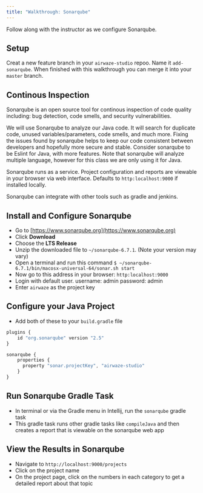 ```yaml
---
title: "Walkthrough: Sonarqube"
---
```


Follow along with the instructor as we configure Sonarqube.

## Setup
Creat a new feature branch in your `airwaze-studio` repoo. Name it `add-sonarqube`.  When finished with this walkthrough you can merge it into your `master` branch.

## Continous Inspection
Sonarqube is an open source tool for continous inspection of code quality including: bug detection, code smells, and security vulnerabilities.

We will use Sonarqube to analyze our Java code. It will search for duplicate code, unused variables/parameters, code smells, and much more. Fixing the issues found by sonarqube helps to 
keep our code consistent between developers and hopefully more secure and stable. Consider sonarqube to be Eslint for Java, with more features. Note that sonarqube will analyze multiple language, however for this class we are only using it for Java.

Sonarqube runs as a service. Project configuration and reports are viewable in your browser via web interface. Defaults to `http:localhost:9000` if installed locally.

Sonarqube can integrate with other tools such as gradle and jenkins.

## Install and Configure Sonarqube
- Go to [https://www.sonarqube.org](https://www.sonarqube.org)
- Click **Download**
- Choose the **LTS Release**
- Unzip the downloaded file to `~/sonarqube-6.7.1`. (Note your version may vary)
- Open a terminal and run this command `$ ~/sonarqube-6.7.1/bin/macosx-universal-64/sonar.sh start`
- Now go to this address in your browser: `http:localhost:9000`
- Login with default user. username: admin password: admin
- Enter `airwaze` as the project key

## Configure your Java Project
- Add both of these to your `build.gradle` file
```javascript
plugins {
    id "org.sonarqube" version "2.5"
}
```
```javascript
sonarqube {
    properties {
      property "sonar.projectKey", "airwaze-studio"
    }
}
```

## Run Sonarqube Gradle Task
- In terminal or via the Gradle menu in Intellij, run the `sonarqube` gradle task
- This gradle task runs other gradle tasks like `compileJava` and then creates a report that is viewable on the sonarqube web app


## View the Results in Sonarqube
- Navigate to `http://localhost:9000/projects`
- Click on the project name
- On the project page, click on the numbers in each category to get a detailed report about that topic
